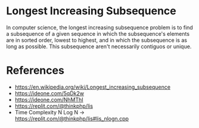 # Longest Increasing Subsequence

  In computer science, the longest increasing subsequence problem is to find a subsequence of a given sequence
  in which the subsequence's elements are in sorted order, lowest to highest, and in which the subsequence is as long as possible.
  This subsequence aren't necessarily contiguos or unique.

# References

  * https://en.wikipedia.org/wiki/Longest_increasing_subsequence
  * https://ideone.com/5qDk2w
  * https://ideone.com/NhMThI
  * https://replit.com/@thinkphp/lis
  * Time Complexity N Log N -> https://replit.com/@thinkphp/lis#lis_nlogn.cpp 
